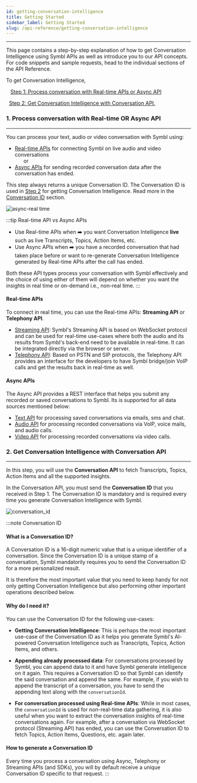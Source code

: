 ```yaml
---
id: getting-conversation-intelligence
title: Getting Started
sidebar_label: Getting Started
slug: /api-reference/getting-conversation-intelligence
---
```

---

This page contains a step-by-step explanation of how to get Conversation Intelligence using Symbl APIs as well as introduce you to our API concepts. For code snippets and sample requests, head to the individual sections of the API Reference. 

To get Conversation Intelligence, 

&nbsp;&nbsp; [Step 1: Process conversation with Real-time APIs or Async API](#1-process-conversation-with-real-time-or-async-api) <br/>

&nbsp;&nbsp;[Step 2: Get Conversation Intelligence with Conversation API.](#2-get-conversation-intelligence-with-conversation-api)

### 1. Process conversation with Real-time OR Async API
---
You can process your text, audio or video conversation with Symbl using: 
- [Real-time APIs](#real-time-apis) for connecting Symbl on live audio and video conversations<br/>
&nbsp;&nbsp;&nbsp;&nbsp;&nbsp; or
- [Async APIs](#async-apis) for sending recorded conversation data after the conversation has ended.

This step always returns a unique Conversation ID. The Conversation ID is used in [Step 2](#2-get-conversation-intelligence-with-conversation-api) for getting Conversation Intelligence. Read more in the [Conversation ID](#what-is-a-conversation-id) section. 

![async-real time](/img/real-time-async-flow-diagram.png)


:::tip Real-time API vs Async APIs

- Use Real-time APIs when ➡️ you want Conversation Intelligence **live** such as live Transcripts, Topics, Action Items, etc. 
- Use Async APIs when ➡️ you have a recorded conversation that had taken place before or want to re-generate Conversation Intelligence generated by Real-time APIs after the call has ended. 

Both these API types process your conversation with Symbl effectively and the choice of using either of them will depend on whether you want the insights in real time or on-demand i.e., non-real time.
:::

#### Real-time APIs

To connect in real time, you can use the Real-time APIs: **Streaming API** or **Telephony API**. 

- [Streaming API](/docs/streamingapi/introduction): 
Symbl's Streaming API is based on WebSocket protocol and can be used for real-time use-cases where both the audio and its results from Symbl's back-end need to be available in real-time. It can be integrated directly via the browser or server.
- [Telephony API](/docs/telephony/introduction):
Based on PSTN and SIP protocols, the Telephony API provides an interface for the developers to have Symbl bridge/join VoIP calls and get the results back in real-time as well. 

#### Async APIs
The Async API provides a REST interface that helps you submit any recorded or saved conversations to Symbl. Its is supported for all data sources mentioned below:

- [Text API](/docs/async-api/overview/text/post-text) for processing saved conversations via emails, sms and chat.
- [Audio API](/docs/async-api/overview/audio/post-audio) for processing recorded conversations via VoIP, voice mails, and audio calls.
- [Video API](/docs/async-api/overview/video/post-video) for processing recorded conversations via video calls. 

### 2. Get Conversation Intelligence with Conversation API
---

In this step, you will use the **Conversation API** to fetch Transcripts, Topics, Action Items and all the supported insights.

In the Conversation API, you must send the **Conversation ID** that you received in Step 1. The Conversation ID is mandatory and is required every time you generate Conversation Intelligence with Symbl. 

![conversation_id](/img/conversation_id.png)

:::note Conversation ID
#### What is a Conversation ID?
A Conversation ID is a 16-digit numeric value that is a unique identifier of a conversation. Since the Conversation ID is a unique stamp of a conversation, Symbl mandatorily requires you to send the Conversation ID for a more personalized result. 

It is therefore the most important value that you need to keep handy for not only getting Conversation Intelligence but also performing other important operations described below. 

#### Why do I need it?
You can use the Conversation ID for the following use-cases:

- **Getting Conversation Intelligence**: This is perhaps the most important use-case of the Conversation ID as it helps you generate Symbl's AI- powered Conversation Intelligence such as Transcripts, Topics, Action Items, and others. 

- **Appending already processed data**: For conversations processed by Symbl, you can append data to it and have Symbl generate intelligence on it again. This requires a Conversation ID so that Symbl can identify the said conversation and append the same. For example, if you wish to append the transcript of a conversation, you have to send the appending text along with the `conversationId`.

- **For conversation processed using Real-time APIs**: While in most cases, the `conversationId` is used for non-real-time data gathering, it is also useful when you want to extract the conversation insights of real-time conversations again. For example, after a conversation via WebSocket protocol (Streaming API) has ended, you can use the Conversation ID to fetch Topics, Action Items, Questions, etc. again later. 


#### How to generate a Conversation ID 

Every time you process a conversation using Async, Telephony or Streaming APIs (and SDKs), you will by default receive a unique Conversation ID specific to that request. 
:::